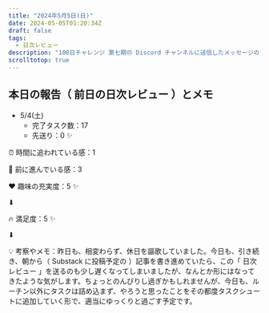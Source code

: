 ```yaml
---
title: "2024年5月5日(日)"
date: 2024-05-05T01:20:34Z
draft: false
tags:
  - 日次レビュー
description: "100日チャレンジ 第七期の Discord チャンネルに送信したメッセージのアーカイブ"
scrolltotop: true
---
```


## 本日の報告（ 前日の日次レビュー ）とメモ

- 5/4(土)
  - 完了タスク数：17
  - 先送り：0 ✨

⏰ 時間に追われている感：1

💪 前に進んでいる感：3

❤️ 趣味の充実度：5 ✨

⬇︎

🔥 満足度：5 ✨

⬇︎

💡 考察やメモ：昨日も、相変わらず、休日を謳歌していました。今日も、引き続き、朝から（ Substack に投稿予定の ）記事を書き進めていたら、この「 日次レビュー 」を送るのも少し遅くなってしまいましたが、なんとか形にはなってきたような気がします。ちょっとのんびりし過ぎかもしれませんが、今日も、ルーチン以外にタスクは詰め込まず、やろうと思ったことをその都度タスクシュートに追加していく形で、適当にゆっくりと過ごす予定です。

